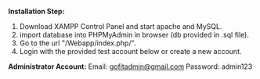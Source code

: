 **Installation Step:**
1. Download XAMPP Control Panel and start apache and MySQL.
2. import database into PHPMyAdmin in browser (db provided in .sql file).
3. Go to the url "/Webapp/index.php/".
4. Login with the provided test account below or create a new account.

**Administrator Account:**
Email: gofitadmin@gmail.com
Password: admin123

